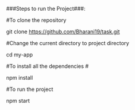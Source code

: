 

###Steps to run the Project###:

#To clone the repository

git clone https://github.com/Bharani19/task.git

#Change the current directory to project directory

cd my-app

#To install all the dependencies #

npm install

#To run the project

npm start
